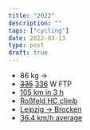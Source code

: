 ```yaml
---
title: "2022"
description: ""
tags: ["cycling"]
date: 2022-03-13
type: post
draft: true
---
```

- 86 kg ->
- ~~[335](https://www.strava.com/activities/6471509396)~~ [336](https://www.strava.com/activities/6621190498) W FTP
- [105 km in 3 h](https://www.strava.com/activities/6991470847)
- [Roßfeld HC climb](https://www.strava.com/activities/7297309448#2971080275759606296)
- [Leipzig -> Brocken](https://www.strava.com/activities/7261245657)
- [36.4 km/h average](https://www.strava.com/activities/7327354936)
